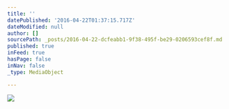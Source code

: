 ```yaml
---
title: ''
datePublished: '2016-04-22T01:37:15.717Z'
dateModified: null
author: []
sourcePath: _posts/2016-04-22-dcfeabb1-9f38-495f-be29-0206593cef8f.md
published: true
inFeed: true
hasPage: false
inNav: false
_type: MediaObject

---
```

![](https://the-grid-user-content.s3-us-west-2.amazonaws.com/f498295d-efdf-4a82-8acb-2615ff766b9b.jpg)